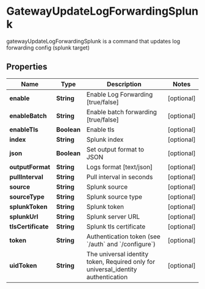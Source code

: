 

# GatewayUpdateLogForwardingSplunk

gatewayUpdateLogForwardingSplunk is a command that updates log forwarding config (splunk target)

## Properties

| Name | Type | Description | Notes |
|------------ | ------------- | ------------- | -------------|
|**enable** | **String** | Enable Log Forwarding [true/false] |  [optional] |
|**enableBatch** | **String** | Enable batch forwarding [true/false] |  [optional] |
|**enableTls** | **Boolean** | Enable tls |  [optional] |
|**index** | **String** | Splunk index |  [optional] |
|**json** | **Boolean** | Set output format to JSON |  [optional] |
|**outputFormat** | **String** | Logs format [text/json] |  [optional] |
|**pullInterval** | **String** | Pull interval in seconds |  [optional] |
|**source** | **String** | Splunk source |  [optional] |
|**sourceType** | **String** | Splunk source type |  [optional] |
|**splunkToken** | **String** | Splunk token |  [optional] |
|**splunkUrl** | **String** | Splunk server URL |  [optional] |
|**tlsCertificate** | **String** | Splunk tls certificate |  [optional] |
|**token** | **String** | Authentication token (see &#x60;/auth&#x60; and &#x60;/configure&#x60;) |  [optional] |
|**uidToken** | **String** | The universal identity token, Required only for universal_identity authentication |  [optional] |



